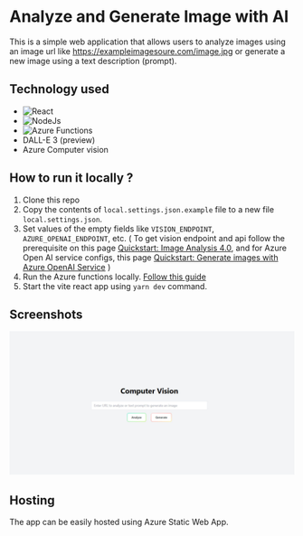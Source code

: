 # Analyze and Generate Image with AI

This is a simple web application that allows users to analyze images using an image url like https://exampleimagesoure.com/image.jpg or generate a new image using a text description (prompt).

## Technology used

- ![React](https://img.shields.io/badge/React-61DAFB.svg?style=for-the-badge&logo=React&logoColor=black)
- ![NodeJs](https://img.shields.io/badge/Node.js-339933.svg?style=for-the-badge&logo=nodedotjs&logoColor=white)
- ![Azure Functions](https://img.shields.io/badge/Azure%20Functions-0062AD.svg?style=for-the-badge&logo=Azure-Functions&logoColor=white)
- DALL-E 3 (preview)
- Azure Computer vision

## How to run it locally ?

1. Clone this repo
2. Copy the contents of `local.settings.json.example` file to a new file `local.settings.json`.
3. Set values of the empty fields like `VISION_ENDPOINT`, `AZURE_OPENAI_ENDPOINT`, etc. ( To get vision endpoint and api follow the prerequisite on this page [Quickstart: Image Analysis 4.0](https://learn.microsoft.com/en-us/azure/ai-services/computer-vision/quickstarts-sdk/image-analysis-client-library-40), and for Azure Open AI service configs, this page [Quickstart: Generate images with Azure OpenAI Service](https://learn.microsoft.com/en-us/azure/ai-services/openai/dall-e-quickstart?tabs=dalle3%2Ccommand-line&pivots=programming-language-javascript) )
4. Run the Azure functions locally. [Follow this guide](https://learn.microsoft.com/en-IN/azure/azure-functions/create-first-function-vs-code-node?pivots=nodejs-model-v4#run-the-function-locally)
5. Start the vite react app using `yarn dev` command.

## Screenshots

![APP Frontend](/images/snap1.jpg)

## Hosting

The app can be easily hosted using Azure Static Web App.
